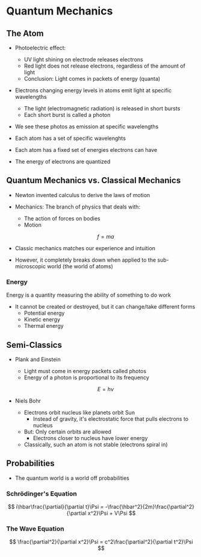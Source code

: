 # Quantum Mechanics

## The Atom

- Photoelectric effect:
    - UV light shining on electrode releases electrons
    - Red light does not release electrons, regardless of the amount of light
    - Conclusion: Light comes in packets of energy (quanta)
- Electrons changing energy levels in atoms emit light at specific wavelengths
    - The light (electromagnetic radiation) is released in short bursts
    - Each short burst is called a photon

- We see these photos as emission at specific wavelengths
- Each atom has a set of specific wavelenghts
- Each atom has a fixed set of energies electrons can have
- The energy of electrons are quantized

## Quantum Mechanics vs. Classical Mechanics

- Newton invented calculus to derive the laws of motion
- Mechanics: The branch of physics that deals with:
    - The action of forces on bodies
    - Motion

    $$
    f = ma
    $$

- Classic mechanics matches our experience and intuition
- However, it completely breaks down when applied to the sub-microscopic world (the world of atoms)


### Energy
Energy is a quantity measuring the ability of something to do work
- It cannot be created or destroyed, but it can change/take different forms
    - Potential energy
    - Kinetic energy
    - Thermal energy

## Semi-Classics

- Plank and Einstein
    - Light must come in energy packets called photos
    - Energy of a photon is proportional to its frequency

    $$
    E = h\nu
    $$

- Niels Bohr
    - Electrons orbit nucleus like planets orbit Sun
        - Instead of gravity, it's electrostatic force that pulls electrons to nucleus
    - But: Only certain orbits are allowed
        - Electrons closer to nucleus have lower energy
    - Classically, such an atom is not stable (electrons spiral in)

## Probabilities

- The quantum world is a world off probabilities

### Schrödinger's Equation

$$
i\hbar\frac{\partial}{\partial t}\Psi = -\frac{\hbar^2}{2m}\frac{\partial^2}{\partial x^2}\Psi + V\Psi
$$

### The Wave Equation

$$
\frac{\partial^2}{\partial x^2}\Psi = c^2\frac{\partial^2}{\partial t^2}\Psi
$$

